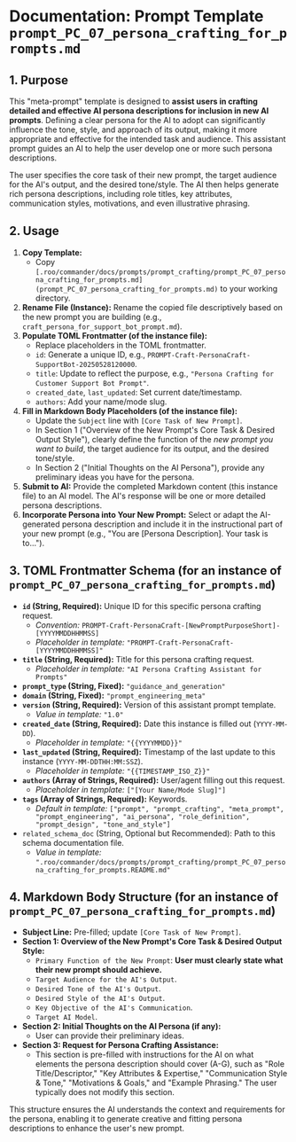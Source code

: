 # Documentation: Prompt Template `prompt_PC_07_persona_crafting_for_prompts.md`

## 1. Purpose

This "meta-prompt" template is designed to **assist users in crafting detailed and effective AI persona descriptions for inclusion in new AI prompts**. Defining a clear persona for the AI to adopt can significantly influence the tone, style, and approach of its output, making it more appropriate and effective for the intended task and audience. This assistant prompt guides an AI to help the user develop one or more such persona descriptions.

The user specifies the core task of their new prompt, the target audience for the AI's output, and the desired tone/style. The AI then helps generate rich persona descriptions, including role titles, key attributes, communication styles, motivations, and even illustrative phrasing.

## 2. Usage

1.  **Copy Template:**
    *   Copy `[.roo/commander/docs/prompts/prompt_crafting/prompt_PC_07_persona_crafting_for_prompts.md](prompt_PC_07_persona_crafting_for_prompts.md)` to your working directory.
2.  **Rename File (Instance):** Rename the copied file descriptively based on the new prompt you are building (e.g., `craft_persona_for_support_bot_prompt.md`).
3.  **Populate TOML Frontmatter (of the instance file):**
    *   Replace placeholders in the TOML frontmatter.
    *   `id`: Generate a unique ID, e.g., `PROMPT-Craft-PersonaCraft-SupportBot-20250528120000`.
    *   `title`: Update to reflect the purpose, e.g., `"Persona Crafting for Customer Support Bot Prompt"`.
    *   `created_date`, `last_updated`: Set current date/timestamp.
    *   `authors`: Add your name/mode slug.
4.  **Fill in Markdown Body Placeholders (of the instance file):**
    *   Update the `Subject` line with `[Core Task of New Prompt]`.
    *   In Section 1 ("Overview of the New Prompt's Core Task & Desired Output Style"), clearly define the function of the *new prompt you want to build*, the target audience for its output, and the desired tone/style.
    *   In Section 2 ("Initial Thoughts on the AI Persona"), provide any preliminary ideas you have for the persona.
5.  **Submit to AI:** Provide the completed Markdown content (this instance file) to an AI model. The AI's response will be one or more detailed persona descriptions.
6.  **Incorporate Persona into Your New Prompt:** Select or adapt the AI-generated persona description and include it in the instructional part of your new prompt (e.g., "You are [Persona Description]. Your task is to...").

## 3. TOML Frontmatter Schema (for an instance of `prompt_PC_07_persona_crafting_for_prompts.md`)

*   **`id` (String, Required):** Unique ID for this specific persona crafting request.
    *   *Convention:* `PROMPT-Craft-PersonaCraft-[NewPromptPurposeShort]-[YYYYMMDDHHMMSS]`
    *   *Placeholder in template:* `"PROMPT-Craft-PersonaCraft-[YYYYMMDDHHMMSS]"`
*   **`title` (String, Required):** Title for this persona crafting request.
    *   *Placeholder in template:* `"AI Persona Crafting Assistant for Prompts"`
*   **`prompt_type` (String, Fixed):** `"guidance_and_generation"`
*   **`domain` (String, Fixed):** `"prompt_engineering_meta"`
*   **`version` (String, Required):** Version of this assistant prompt template.
    *   *Value in template:* `"1.0"`
*   **`created_date` (String, Required):** Date this instance is filled out (`YYYY-MM-DD`).
    *   *Placeholder in template:* `"{{YYYYMMDD}}"`
*   **`last_updated` (String, Required):** Timestamp of the last update to this instance (`YYYY-MM-DDTHH:MM:SSZ`).
    *   *Placeholder in template:* `"{{TIMESTAMP_ISO_Z}}"`
*   **`authors` (Array of Strings, Required):** User/agent filling out this request.
    *   *Placeholder in template:* `["[Your Name/Mode Slug]"]`
*   **`tags` (Array of Strings, Required):** Keywords.
    *   *Default in template:* `["prompt", "prompt_crafting", "meta_prompt", "prompt_engineering", "ai_persona", "role_definition", "prompt_design", "tone_and_style"]`
*   `related_schema_doc` (String, Optional but Recommended): Path to this schema documentation file.
    *   *Value in template:* `".roo/commander/docs/prompts/prompt_crafting/prompt_PC_07_persona_crafting_for_prompts.README.md"`

## 4. Markdown Body Structure (for an instance of `prompt_PC_07_persona_crafting_for_prompts.md`)

*   **Subject Line:** Pre-filled; update `[Core Task of New Prompt]`.
*   **Section 1: Overview of the New Prompt's Core Task & Desired Output Style:**
    *   `Primary Function of the New Prompt`: **User must clearly state what their new prompt should achieve.**
    *   `Target Audience for the AI's Output`.
    *   `Desired Tone of the AI's Output`.
    *   `Desired Style of the AI's Output`.
    *   `Key Objective of the AI's Communication`.
    *   `Target AI Model`.
*   **Section 2: Initial Thoughts on the AI Persona (if any):**
    *   User can provide their preliminary ideas.
*   **Section 3: Request for Persona Crafting Assistance:**
    *   This section is pre-filled with instructions for the AI on what elements the persona description should cover (A-G), such as "Role Title/Descriptor," "Key Attributes & Expertise," "Communication Style & Tone," "Motivations & Goals," and "Example Phrasing." The user typically does not modify this section.

This structure ensures the AI understands the context and requirements for the persona, enabling it to generate creative and fitting persona descriptions to enhance the user's new prompt.